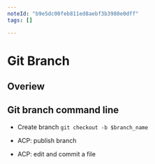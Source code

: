 ```yaml
---
noteId: "b9e5dc00feb811ed8aebf3b3980e0dff"
tags: []

---
```


# Git Branch


## Overiew

## Git branch command line

- Create branch `git checkout -b $branch_name`

- ACP: publish branch

- ACP: edit and commit a file
